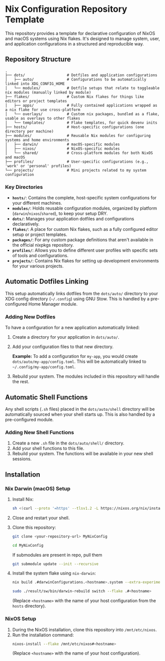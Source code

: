 # Nix Configuration Repository Template

This repository provides a template for declarative configuration of NixOS and macOS systems using Nix flakes. It's designed to manage system, user, and application configurations in a structured and reproducible way.

## Repository Structure

```
.
├── dots/                   # Dotfiles and application configurations
│   ├── auto/               # Configurations to be automatically linked into XDG_CONFIG_HOME
│   └── modules/            # Dotfile setups that relate to toggleable nix modules (manually linked by module)
├── flakes/                 # Custom Nix flakes for things like editors or project templates
│   ├── apps/               # Fully contained applications wrapped as a nix flake for use cross-platform
│   └── overlays/           # Custom nix packages, bundled as a flake, usable as overlays to other flakes
│   └── templates/          # Flake templates, for quick devenv inits
├── hosts/                  # Host-specific configurations (one directory per machine)
├── modules/                # Reusable Nix modules for configuring systems and home environments
│   ├── darwin/             # macOS-specific modules
│   ├── nixos/              # NixOS-specific modules
│   └── shared/             # Cross-platform modules for both NixOS and macOS
├── profiles/               # User-specific configurations (e.g., 'work' or 'personal' profiles)
└── projects/               # Mini projects related to my system configuration
```

### Key Directories

- **`hosts/`**: Contains the complete, host-specific system configurations for your different machines.
- **`modules/`**: Holds reusable configuration modules, organized by platform (`darwin`/`nixos`/`shared`), to keep your setup DRY.
- **`dots/`**: Manages your application dotfiles and configurations declaratively.
- **`flakes/`**: A place for custom Nix flakes, such as a fully configured editor setup or project templates.
- **`packages/`**: For any custom package definitions that aren't available in the official nixpkgs repository.
- **`profiles/`**: Allows you to define different user profiles with specific sets of tools and configurations.
- **`projects/`**: Contains Nix flakes for setting up development environments for your various projects.

## Automatic Dotfiles Linking

This setup automatically links dotfiles from the `dots/auto/` directory to your XDG config directory (`~/.config`) using GNU Stow. This is handled by a pre-configured Home Manager module.

### Adding New Dotfiles

To have a configuration for a new application automatically linked:

1.  Create a directory for your application in `dots/auto/`.
2.  Add your configuration files to that new directory.

    **Example:** To add a configuration for `my-app`, you would create `dots/auto/my-app/config.toml`. This will be automatically linked to `~/.config/my-app/config.toml`.

3.  Rebuild your system. The modules included in this repository will handle the rest.

## Automatic Shell Functions

Any shell scripts (`.sh` files) placed in the `dots/auto/shell` directory will be automatically sourced when your shell starts up. This is also handled by a pre-configured module.

### Adding New Shell Functions

1.  Create a new `.sh` file in the `dots/auto/shell/` directory.
2.  Add your shell functions to this file.
3.  Rebuild your system. The functions will be available in your new shell sessions.

## Installation

### Nix Darwin (macOS) Setup

1.  Install Nix:

    ```bash
    sh <(curl --proto '=https' --tlsv1.2 -L https://nixos.org/nix/install)
    ```

2.  Close and restart your shell.

3.  Clone this repository:
    ```bash
    git clone <your-repository-url> MyNixConfig
    
    cd MyNixConfig
    ```

    If submodules are present in repo, pull them
    ```bash
    git submodule update --init --recursive
    ```

5.  Install the system flake using `nix-darwin`:
    ```bash
    nix build .#darwinConfigurations.<hostname>.system --extra-experimental-features 'nix-command flakes' --impure
    
    sudo ./result/sw/bin/darwin-rebuild switch --flake .#<hostname>
    ```
    (Replace `<hostname>` with the name of your host configuration from the `hosts` directory).

### NixOS Setup

1.  During the NixOS installation, clone this repository into `/mnt/etc/nixos`.
2.  Run the installation command:
    ```bash
    nixos-install --flake /mnt/etc/nixos#<hostname>
    ```
    (Replace `<hostname>` with the name of your host configuration).
